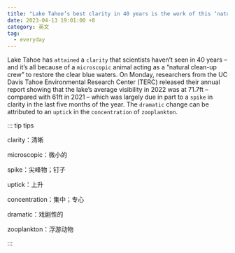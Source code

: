 ```yaml
---
title: "Lake Tahoe’s best clarity in 40 years is the work of this ‘natural clean-up crew’"
date: 2023-04-13 19:01:00 +8
category: 英文
tag:
  - everyday
---
```


Lake Tahoe has `attained` a `clarity` that scientists haven’t seen in 40 years – and it’s all because of a `microscopic` animal acting as a “natural clean-up crew” to restore the clear blue waters. On Monday, researchers from the UC Davis Tahoe Environmental Research Center (TERC) released their annual report showing that the lake’s average visibility in 2022 was at 71.7ft – compared with 61ft in 2021 – which was largely due in part to a `spike` in clarity in the last five months of the year. The `dramatic` change can be attributed to an `uptick` in the `concentration` of `zooplankton`.

::: tip tips

clarity：清晰

microscopic：微小的

spike：尖峰物；钉子

uptick：上升

concentration：集中；专心

dramatic：戏剧性的

zooplankton：浮游动物

:::
